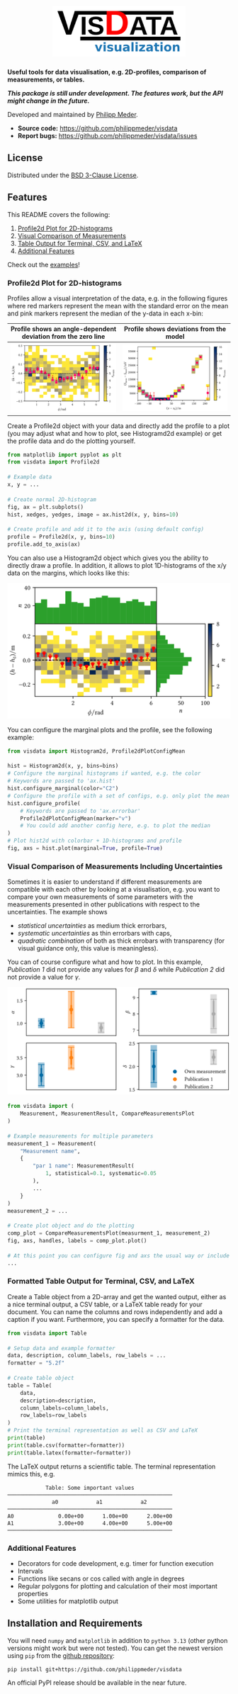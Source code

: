 <h1 align="center">
<img src="./doc/figs/visdata_logo.svg" width="300">
</h1>

**Useful tools for data visualisation, e.g. 2D-profiles, comparison of measurements, or tables.**

***This package is still under development. The features work, but the API might change in the future.***

Developed and maintained by [Philipp Meder](https://github.com/philippmeder).

* **Source code:** https://github.com/philippmeder/visdata
* **Report bugs:** https://github.com/philippmeder/visdata/issues

## License

Distributed under the [BSD 3-Clause License](./LICENSE).

## Features

This README covers the following:
1. [Profile2d Plot for 2D-histograms](#profile2d-plot-for-2d-histograms)
2. [Visual Comparison of Measurements](#visual-comparison-of-measurements-including-uncertainties)
3. [Table Output for Terminal, CSV, and LaTeX](#formatted-table-output-for-terminal-csv-and)
4. [Additional Features](#additional-features)

Check out the [examples](./examples)!

### Profile2d Plot for 2D-histograms
Profiles allow a visual interpretation of the data, e.g. in the following figures where red markers represent the mean with the standard error on the mean and pink markers represent the median of the y-data in each x-bin:

Profile shows an angle-dependent deviation from the zero line | Profile shows deviations from the model
----|----
![](doc/figs/profile2d_example_1.png) | ![](doc/figs/profile2d_example_2.png)

Create a Profile2d object with your data and directly add the profile to a plot (you may adjust what and how to plot, see Histogramd2d example) or get the profile data and do the plotting yourself.

```python
from matplotlib import pyplot as plt
from visdata import Profile2d

# Example data
x, y = ...

# Create normal 2D-histogram
fig, ax = plt.subplots()
hist, xedges, yedges, image = ax.hist2d(x, y, bins=10)

# Create profile and add it to the axis (using default config)
profile = Profile2d(x, y, bins=10)
profile.add_to_axis(ax)
```

You can also use a Histogram2d object which gives you the ability to directly draw a profile.
In addition, it allows to plot 1D-histograms of the x/y data on the margins, which looks like this:

![](doc/figs/histogram2d_example.png)

You can configure the marginal plots and the profile, see the following example:

```python
from visdata import Histogram2d, Profile2dPlotConfigMean

hist = Histogram2d(x, y, bins=bins)
# Configure the marginal histograms if wanted, e.g. the color
# Keywords are passed to 'ax.hist'
hist.configure_marginal(color="C2")
# Configure the profile with a set of configs, e.g. only plot the mean but change the marker
hist.configure_profile(
    # Keywords are passed to 'ax.errorbar'
    Profile2dPlotConfigMean(marker="v")
    # You could add another config here, e.g. to plot the median
)
# Plot hist2d with colorbar + 1D-histograms and profile
fig, axs = hist.plot(marginal=True, profile=True)
```

### Visual Comparison of Measurements Including Uncertainties

Sometimes it is easier to understand if different measurements are compatible with each other by looking at a visualisation, e.g. you want to compare your own measurements of some parameters with the measurements presented in other publications with respect to the uncertainties.
The example shows
- *statistical uncertainties* as medium thick errorbars,
- *systematic uncertainties* as thin errorbars with caps,
- *quadratic combination* of both as thick errobars with transparency (for visual guidance only, this value is meaningless).

You can  of course configure what and how to plot.
In this example, *Publication 1* did not provide any values for $\beta$ and $\delta$ while *Publication 2* did not provide a value for $\gamma$.

![](doc/figs/compare_measurements.png)

```python
from visdata import (
    Measurement, MeasurementResult, CompareMeasurementsPlot
)

# Example measurements for multiple parameters
measurement_1 = Measurement(
    "Measurement name",
    {
        "par 1 name": MeasurementResult(
            1, statistical=0.1, systematic=0.05
        ),
        ...
    }
)
measurement_2 = ...

# Create plot object and do the plotting
comp_plot = CompareMeasurementsPlot(measurment_1, measurement_2)
fig, axs, handles, labels = comp_plot.plot()

# At this point you can configure fig and axs the usual way or include a legend with handles and labels
...
```

### Formatted Table Output for Terminal, CSV, and LaTeX

Create a Table object from a 2D-array and get the wanted output, either as a nice terminal output, a CSV table, or a LaTeX table ready for your document.
You can name the columns and rows independently and add a caption if you want. Furthermore, you can specify a formatter for the data.

```python
from visdata import Table

# Setup data and example formatter
data, description, column_labels, row_labels = ...
formatter = "5.2f"

# Create table object
table = Table(
    data,
    description=description,
    column_labels=column_labels,
    row_labels=row_labels
)
# Print the terminal representation as well as CSV and LaTeX
print(table)
print(table.csv(formatter=formatter))
print(table.latex(formatter=formatter))
```

The LaTeX output returns a scientific table.
The terminal representation mimics this, e.g.

```console
            Table: Some important values
────────────────────────────────────────────────────
              a0            a1            a2
────────────────────────────────────────────────────
A0              0.00e+00      1.00e+00      2.00e+00
A1              3.00e+00      4.00e+00      5.00e+00
────────────────────────────────────────────────────
```

### Additional Features
- Decorators for code development, e.g. timer for function execution
- Intervals
- Functions like secans or cos called with angle in degrees
- Regular polygons for plotting and calculation of their most important properties
- Some utilities for matplotlib output

## Installation and Requirements

You will need ``numpy`` and ``matplotlib`` in addition to  ``python 3.13`` (other python versions might work but were not tested). You can get the newest version using ``pip`` from the [github repository](https://github.com/philippmeder/visdata):

```
pip install git+https://github.com/philippmeder/visdata
```

An official PyPI release should be available in the near future.